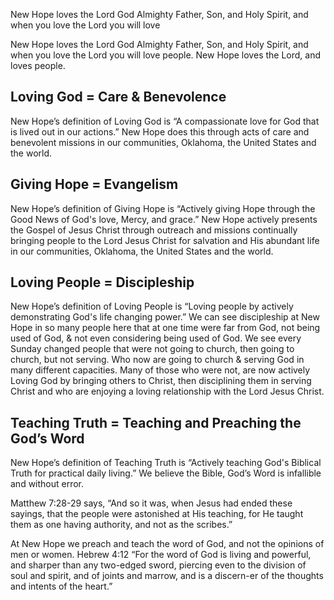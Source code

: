

New Hope loves the Lord God Almighty Father, Son, and Holy Spirit, and when you love the Lord you will love 

New Hope loves the Lord God Almighty Father, Son, and Holy Spirit, and when you love the Lord you will love people. New Hope loves the Lord, and loves people.

## Loving God = Care & Benevolence

New Hope’s definition of Loving God is “A compassionate love for God that is lived out in our actions.” New Hope does this through acts of care and benevolent missions in our communities, Oklahoma, the United States and the world.

## Giving Hope = Evangelism

New Hope’s definition of Giving Hope is “Actively giving Hope through the Good News of God's love, Mercy, and grace.” New Hope actively presents the Gospel of Jesus Christ through outreach and missions continually bringing people to the Lord Jesus Christ for salvation and His abundant life in our communities, Oklahoma, the United States and the world.

## Loving People = Discipleship

New Hope’s definition of Loving People is “Loving people by actively demonstrating God's life changing power.” We can see discipleship at New Hope in so many people here that at one time were far from God, not being used of God, & not even considering being used of God. We see every Sunday changed people that were not going to church, then going to church, but not serving. Who now are going to church & serving God in many different capacities. Many of those who were not, are now actively Loving God by bringing others to Christ, then disciplining them in serving Christ and who are enjoying a loving relationship with the Lord Jesus Christ.

## Teaching Truth = Teaching and Preaching the God’s Word

New Hope’s definition of Teaching Truth is “Actively teaching God's Biblical Truth for practical daily living.” We believe the Bible, God’s Word is infallible and without error.

Matthew 7:28-29 says, “And so it was, when Jesus had ended these sayings, that the people were astonished at His teaching, for He taught them as one having authority, and not as the scribes.”

At New Hope we preach and teach the word of God, and not the opinions of men or women. Hebrew 4:12 “For the word of God is living and powerful, and sharper than any two-edged sword, piercing even to the division of soul and spirit, and of joints and marrow, and is a discern-er of the thoughts and intents of the heart.”